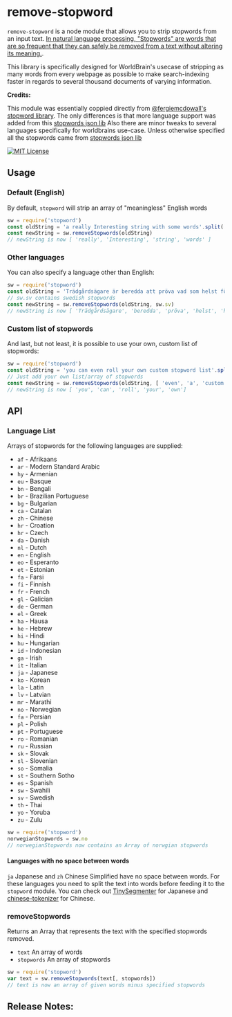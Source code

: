# remove-stopword
`remove-stopword` is a node module that allows you to strip stopwords from an
input text. [In natural language processing, "Stopwords" are words
that are so frequent that they can safely be removed from a text
without altering its
meaning.](https://en.wikipedia.org/wiki/Stop_words).

This library is specifically designed for WorldBrain's usecase of stripping as many words from every webpage as possible to make search-indexing faster in regards to several thousand documents of varying information.

**Credits:**

This module was essentially coppied directly from [@fergiemcdowall's stopword library](https://github.com/fergiemcdowall/stopword). 
The only differences is that more language support was added from this [stopwords json lib](https://github.com/6/stopwords-json)
Also there are minor tweaks to several languages specifically for worldbrains use-case.
Unless otherwise specified all the stopwords came from [stopwords json lib](https://github.com/6/stopwords-json)

[![MIT License][license-image]][license-url]

## Usage

### Default (English)
By default, `stopword` will strip an array of "meaningless" English words

```javascript
sw = require('stopword')
const oldString = 'a really Interesting string with some words'.split(' ')
const newString = sw.removeStopwords(oldString)
// newString is now [ 'really', 'Interesting', 'string', 'words' ]

```

### Other languages
You can also specify a language other than English:
```javascript
sw = require('stopword')
const oldString = 'Trädgårdsägare är beredda att pröva vad som helst för att bli av med de hatade mördarsniglarna åäö'.split(' ')
// sw.sv contains swedish stopwords
const newString = sw.removeStopwords(oldString, sw.sv)
// newString is now [ 'Trädgårdsägare', 'beredda', 'pröva', 'helst', 'hatade', 'mördarsniglarna', 'åäö' ]
```

### Custom list of stopwords
And last, but not least, it is possible to use your own, custom list of stopwords:
```javascript
sw = require('stopword')
const oldString = 'you can even roll your own custom stopword list'.split(' ')
// Just add your own list/array of stopwords
const newString = sw.removeStopwords(oldString, [ 'even', 'a', 'custom', 'stopword', 'list', 'is', 'possible']
// newString is now [ 'you', 'can', 'roll', 'your', 'own']
```

## API

### Language List

Arrays of stopwords for the following languages are supplied: 

* `af` - Afrikaans
* `ar` - Modern Standard Arabic
* `hy` - Armenian
* `eu` - Basque
* `bn` - Bengali
* `br` - Brazilian Portuguese
* `bg` - Bulgarian
* `ca` - Catalan
* `zh` - Chinese
* `hr` - Croation
* `hr` - Czech
* `da` - Danish
* `nl` - Dutch 
* `en` - English
* `eo` - Esperanto
* `et` - Estonian
* `fa` - Farsi
* `fi` - Finnish
* `fr` - French
* `gl` - Galician
* `de` - German
* `el` - Greek
* `ha` - Hausa
* `he` - Hebrew
* `hi` - Hindi
* `hu` - Hungarian
* `id` - Indonesian
* `ga` - Irish
* `it` - Italian
* `ja` - Japanese
* `ko` - Korean
* `la` - Latin
* `lv` - Latvian
* `mr` - Marathi
* `no` - Norwegian
* `fa` - Persian
* `pl` - Polish
* `pt` - Portuguese
* `ro` - Romanian
* `ru` - Russian
* `sk` - Slovak
* `sl` - Slovenian
* `so` - Somalia
* `st` - Southern Sotho
* `es` - Spanish
* `sw` - Swahili
* `sv` - Swedish
* `th` - Thai
* `yo` - Yoruba
* `zu` - Zulu

```javascript
sw = require('stopword')
norwegianStopwords = sw.no
// norwegianStopwords now contains an Array of norwgian stopwords
```

#### Languages with no space between words
`ja` Japanese and `zh` Chinese Simplified have no space between words. For these languages you need to split the text into words before feeding it to the `stopword` module. You can check out [TinySegmenter](http://chasen.org/%7Etaku/software/TinySegmenter/) for Japanese and [chinese-tokenizer](https://github.com/yishn/chinese-tokenizer) for Chinese.

### removeStopwords

Returns an Array that represents the text with the specified stopwords removed.

* `text` An array of words
* `stopwords` An array of stopwords

```javascript
sw = require('stopword')
var text = sw.removeStopwords(text[, stopwords])
// text is now an array of given words minus specified stopwords
```


## Release Notes:

[license-image]: http://img.shields.io/badge/license-MIT-blue.svg?style=flat
[license-url]: LICENSE
